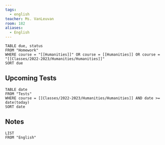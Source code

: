 ```yaml
---
tags:
  - english
teacher: Ms. VanLeuvan
room: 182
aliases:
  - English
---
```

```dataview
TABLE due, status
FROM "Homework"
WHERE course = "[[Humanities]]" OR course = [[Humanities]] OR course = "[[Classes/2022-2023/Humanities/Humanities]]"
SORT due
```
## Upcoming Tests
```dataview
TABLE date
FROM "Tests"
WHERE course = [[Classes/2022-2023/Humanities/Humanities]] AND date >= date(today)
SORT date
```
## Notes
```dataview
LIST
FROM "English"
```
